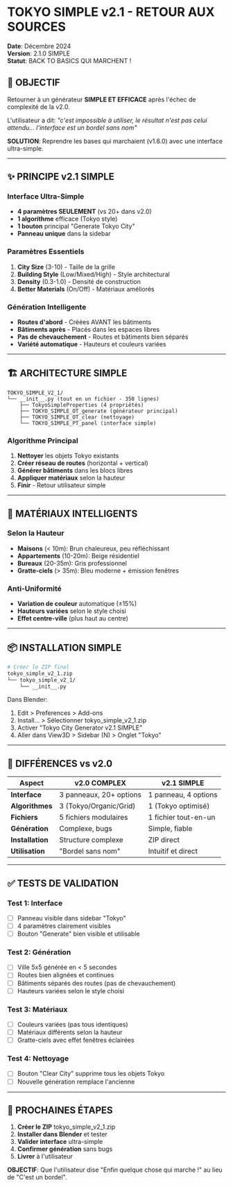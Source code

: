 # TOKYO SIMPLE v2.1 - RETOUR AUX SOURCES

**Date**: Décembre 2024  
**Version**: 2.1.0 SIMPLE  
**Statut**: BACK TO BASICS QUI MARCHENT !  

## 🎯 OBJECTIF

Retourner à un générateur **SIMPLE ET EFFICACE** après l'échec de complexité de la v2.0.

L'utilisateur a dit: *"c'est impossible à utiliser, le résultat n'est pas celui attendu... l'interface est un bordel sans nom"*

**SOLUTION**: Reprendre les bases qui marchaient (v1.6.0) avec une interface ultra-simple.

---

## ✨ PRINCIPE v2.1 SIMPLE

### Interface Ultra-Simple
- **4 paramètres SEULEMENT** (vs 20+ dans v2.0)
- **1 algorithme** efficace (Tokyo style)
- **1 bouton** principal "Generate Tokyo City"
- **Panneau unique** dans la sidebar

### Paramètres Essentiels
1. **City Size** (3-10) - Taille de la grille
2. **Building Style** (Low/Mixed/High) - Style architectural
3. **Density** (0.3-1.0) - Densité de construction
4. **Better Materials** (On/Off) - Matériaux améliorés

### Génération Intelligente
- **Routes d'abord** - Créées AVANT les bâtiments
- **Bâtiments après** - Placés dans les espaces libres
- **Pas de chevauchement** - Routes et bâtiments bien séparés
- **Variété automatique** - Hauteurs et couleurs variées

---

## 🏗️ ARCHITECTURE SIMPLE

```
TOKYO_SIMPLE_V2_1/
└── __init__.py (tout en un fichier - 350 lignes)
    ├── TokyoSimpleProperties (4 propriétés)
    ├── TOKYO_SIMPLE_OT_generate (générateur principal)
    ├── TOKYO_SIMPLE_OT_clear (nettoyage)
    └── TOKYO_SIMPLE_PT_panel (interface simple)
```

### Algorithme Principal
1. **Nettoyer** les objets Tokyo existants
2. **Créer réseau de routes** (horizontal + vertical)
3. **Générer bâtiments** dans les blocs libres
4. **Appliquer matériaux** selon la hauteur
5. **Finir** - Retour utilisateur simple

---

## 🎨 MATÉRIAUX INTELLIGENTS

### Selon la Hauteur
- **Maisons** (< 10m): Brun chaleureux, peu réfléchissant
- **Appartements** (10-20m): Beige résidentiel
- **Bureaux** (20-35m): Gris professionnel
- **Gratte-ciels** (> 35m): Bleu moderne + émission fenêtres

### Anti-Uniformité
- **Variation de couleur** automatique (±15%)
- **Hauteurs variées** selon le style choisi
- **Effet centre-ville** (plus haut au centre)

---

## 📦 INSTALLATION SIMPLE

```bash
# Créer le ZIP final
tokyo_simple_v2_1.zip
└── tokyo_simple_v2_1/
    └── __init__.py
```

Dans Blender:
1. Edit > Preferences > Add-ons
2. Install... > Sélectionner tokyo_simple_v2_1.zip
3. Activer "Tokyo City Generator v2.1 SIMPLE"
4. Aller dans View3D > Sidebar (N) > Onglet "Tokyo"

---

## 🎯 DIFFÉRENCES vs v2.0

| Aspect | v2.0 COMPLEX | v2.1 SIMPLE |
|--------|--------------|-------------|
| **Interface** | 3 panneaux, 20+ options | 1 panneau, 4 options |
| **Algorithmes** | 3 (Tokyo/Organic/Grid) | 1 (Tokyo optimisé) |
| **Fichiers** | 5 fichiers modulaires | 1 fichier tout-en-un |
| **Génération** | Complexe, bugs | Simple, fiable |
| **Installation** | Structure complexe | ZIP direct |
| **Utilisation** | "Bordel sans nom" | Intuitif et direct |

---

## ✅ TESTS DE VALIDATION

### Test 1: Interface
- [ ] Panneau visible dans sidebar "Tokyo"
- [ ] 4 paramètres clairement visibles
- [ ] Bouton "Generate" bien visible et utilisable

### Test 2: Génération
- [ ] Ville 5x5 générée en < 5 secondes
- [ ] Routes bien alignées et continues
- [ ] Bâtiments séparés des routes (pas de chevauchement)
- [ ] Hauteurs variées selon le style choisi

### Test 3: Matériaux
- [ ] Couleurs variées (pas tous identiques)
- [ ] Matériaux différents selon la hauteur
- [ ] Gratte-ciels avec effet fenêtres éclairées

### Test 4: Nettoyage
- [ ] Bouton "Clear City" supprime tous les objets Tokyo
- [ ] Nouvelle génération remplace l'ancienne

---

## 🚀 PROCHAINES ÉTAPES

1. **Créer le ZIP** tokyo_simple_v2_1.zip
2. **Installer dans Blender** et tester
3. **Valider interface** ultra-simple
4. **Confirmer génération** sans bugs
5. **Livrer** à l'utilisateur

**OBJECTIF**: Que l'utilisateur dise "Enfin quelque chose qui marche !" au lieu de "C'est un bordel".